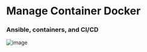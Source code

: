 # Manage Container Docker


### Ansible, containers, and CI/CD

![image](https://user-images.githubusercontent.com/25337881/199390694-05fb57c5-b22a-42da-b179-c7abd3a1448e.png)
